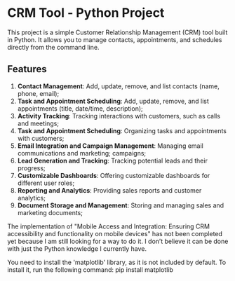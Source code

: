 # CRM Tool - Python Project

This project is a simple Customer Relationship Management (CRM) tool built in Python. It allows you to manage contacts, appointments, and schedules directly from the command line.

## Features
1. **Contact Management**: Add, update, remove, and list contacts (name, phone, email);
2. **Task and Appointment Scheduling**: Add, update, remove, and list appointments (title, date/time, description);
3. **Activity Tracking**: Tracking interactions with customers, such as calls and meetings; 
4. **Task and Appointment Scheduling**: Organizing tasks and appointments with customers; 
5. **Email Integration and Campaign Management**: Managing email communications and marketing; 
campaigns;
6. **Lead Generation and Tracking**: Tracking potential leads and their progress; 
7. **Customizable Dashboards**: Offering customizable dashboards for different user roles; 
8. **Reporting and Analytics**: Providing sales reports and customer analytics;
9. **Document Storage and Management**: Storing and managing sales and marketing documents;

The implementation of "Mobile Access and Integration: Ensuring CRM accessibility and functionality on mobile devices" has not been completed yet because I am still looking for a way to do it. I don’t believe it can be done with just the Python knowledge I currently have.

You need to install the 'matplotlib' library, as it is not included by default. To install it, run the following command:
    pip install matplotlib
